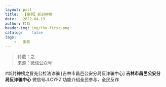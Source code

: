 ```yaml
---
layout:	post
title:	【案例】新封神榜
date:	2022-04-19
author:	转载
header-img:	img/the-first.png
catalog:	false
tags:
	-	案例
---
```


<blockquote><p>转载：之<br>
来源：微信公众号</p></blockquote>

#新封神榜之冒充公检法诈骗
[吉林市昌邑公安分局反诈骗中心]
**吉林市昌邑公安分局反诈骗中心**
微信号JLCYFZ
功能介绍全民参与，全民反诈

